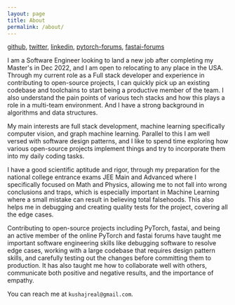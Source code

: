 ```yaml
---
layout: page
title: About
permalink: /about/
---
```


[github](https://github.com/KushajveerSingh), [twitter](https://twitter.com/Kkushaj), [linkedin](https://www.linkedin.com/in/kushaj/), [pytorch-forums](https://discuss.pytorch.org/u/Kushaj/summary), [fastai-forums](https://forums.fast.ai/u/kushaj)

I am a Software Engineer looking to land a new job after completing my Master's in Dec 2022, and I am open to relocating to any place in the USA. Through my current role as a Full stack developer and experience in contributing to open-source projects, I can quickly pick up an existing codebase and toolchains to start being a productive member of the team. I also understand the pain points of various tech stacks and how this plays a role in a multi-team environment. And I have a strong background in algorithms and data structures. 
 
My main interests are full stack development, machine learning specifically computer vision, and graph machine learning. Parallel to this I am well versed with software design patterns, and I like to spend time exploring how various open-source projects implement things and try to incorporate them into my daily coding tasks. 
 
I have a good scientific aptitude and rigor, through my preparation for the national college entrance exams JEE Main and Advanced where I specifically focused on Math and Physics, allowing me to not fall into wrong conclusions and traps, which is especially important in Machine Learning where a small mistake can result in believing total falsehoods. This also helps me in debugging and creating quality tests for the project, covering all the edge cases. 
 
Contributing to open-source projects including PyTorch, fastai, and being an active member of the online PyTorch and fastai forums have taught me important software engineering skills like debugging software to resolve edge cases, working with a large codebase that requires design pattern skills, and carefully testing out the changes before committing them to production. It has also taught me how to collaborate well with others, communicate both positive and negative results, and the importance of empathy.

You can reach me at `kushajreal@gmail.com`.
